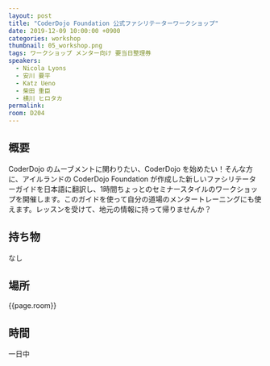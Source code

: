 ```yaml
---
layout: post
title: "CoderDojo Foundation 公式ファシリテーターワークショップ"
date: 2019-12-09 10:00:00 +0900
categories: workshop
thumbnail: 05_workshop.png
tags: ワークショップ メンター向け 要当日整理券
speakers:
  - Nicola Lyons
  - 安川 要平
  - Katz Ueno
  - 柴田 重臣
  - 横川 ヒロタカ
permalink:
room: D204
---
```

## 概要
CoderDojo のムーブメントに関わりたい、CoderDojo を始めたい！そんな方に、アイルランドの CoderDojo Foundation が作成した新しいファシリテーターガイドを日本語に翻訳し、1時間ちょっとのセミナースタイルのワークショップを開催します。このガイドを使って自分の道場のメンタートレーニングにも使えます。レッスンを受けて、地元の情報に持って帰りませんか？
## 持ち物
なし
## 場所
{{page.room}}
## 時間
一日中
